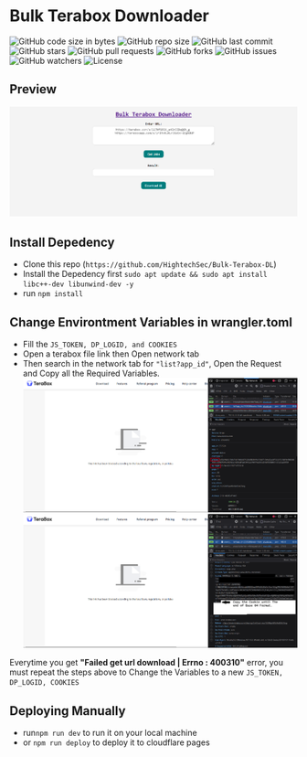 # Bulk Terabox Downloader
![GitHub code size in bytes](https://img.shields.io/github/languages/code-size/HightechSec/Bulk-Terabox-DL)
![GitHub repo size](https://img.shields.io/github/repo-size/HightechSec/Bulk-Terabox-DL)
![GitHub last commit](https://img.shields.io/github/last-commit/HightechSec/Bulk-Terabox-DL)
![GitHub stars](https://img.shields.io/github/stars/HightechSec/Bulk-Terabox-DL)
![GitHub pull requests](https://img.shields.io/github/issues-pr/HightechSec/Bulk-Terabox-DL)
![GitHub forks](https://img.shields.io/github/forks/HightechSec/Bulk-Terabox-DL)
![GitHub issues](https://img.shields.io/github/issues/HightechSec/Bulk-Terabox-DL)
![GitHub watchers](https://img.shields.io/github/watchers/HightechSec/Bulk-Terabox-DL)
![License](https://img.shields.io/badge/License-GPL-blue.svg?style=flat)

## Preview
![1](https://raw.githubusercontent.com/HightechSec/Bulk-Terabox-DL/main/img/Preview.png)

## Install Depedency

- Clone this repo (`https://github.com/HightechSec/Bulk-Terabox-DL`)
- Install the Depedency first `sudo apt update && sudo apt install libc++-dev libunwind-dev -y`
- run `npm install`

## Change Environtment Variables in wrangler.toml 
- Fill the `JS_TOKEN, DP_LOGID, and COOKIES`
- Open a terabox file link then Open network tab
- Then search in the network tab for `"list?app_id"`, Open the Request and Copy all the Required Variables.
![1](https://raw.githubusercontent.com/HightechSec/Bulk-Terabox-DL/main/img/JS-Token.png)
![2](https://raw.githubusercontent.com/HightechSec/Bulk-Terabox-DL/main/img/Cookie.png) 

Everytime you get **"Failed get url download | Errno : 400310"** error, you must repeat the steps above to Change the Variables to a new `JS_TOKEN, DP_LOGID, COOKIES`

## Deploying Manually 
- run`npm run dev` to run it on your local machine
- or `npm run deploy` to deploy it to cloudflare pages
